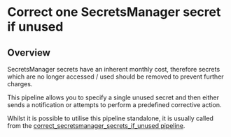 # Correct one SecretsManager secret if unused

## Overview

SecretsManager secrets have an inherent monthly cost, therefore secrets which are no longer accessed / used should be removed to prevent further charges.

This pipeline allows you to specify a single unused secret and then either sends a notification or attempts to perform a predefined corrective action.

Whilst it is possible to utilise this pipeline standalone, it is usually called from the [correct_secretsmanager_secrets_if_unused pipeline](https://hub.flowpipe.io/mods/turbot/aws-thrifty/pipelines/aws_thrifty.pipeline.correct_secretsmanager_secrets_if_unused).
